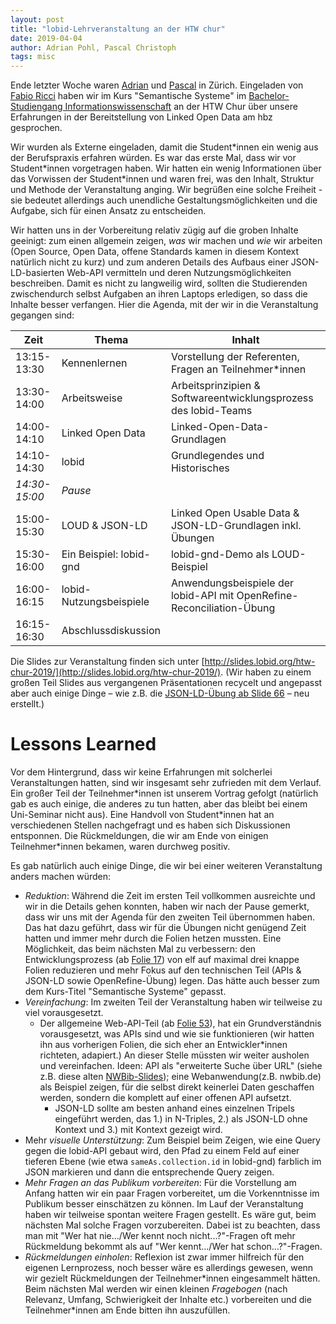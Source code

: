 ```yaml
---
layout: post
title: "lobid-Lehrveranstaltung an der HTW chur"
date: 2019-04-04
author: Adrian Pohl, Pascal Christoph
tags: misc
---
```


Ende letzter Woche waren [Adrian](http://lobid.org/team/ap#!) und [Pascal](http://lobid.org/team/pc#!) in Zürich. Eingeladen von [Fabio Ricci](https://ch.semweb.ch/firma/de-fabio-ricci/) haben wir im Kurs "Semantische Systeme" im [Bachelor-Studiengang Informationswissenschaft](https://www.htwchur.ch/studium/bachelorangebot/wirtschaft-und-dienstleistung/information-science/) an der HTW Chur über unsere Erfahrungen in der Bereitstellung von Linked Open Data am hbz gesprochen.

Wir wurden als Externe eingeladen, damit die Student*innen ein wenig aus der Berufspraxis erfahren würden. Es war das erste Mal, dass wir vor Student\*innen vorgetragen haben. Wir hatten ein wenig Informationen über das Vorwissen der Student\*innen und waren frei, was den Inhalt, Struktur und Methode der Veranstaltung anging. Wir begrüßen eine solche Freiheit - sie bedeutet allerdings auch unendliche Gestaltungsmöglichkeiten und die Aufgabe, sich für einen Ansatz zu entscheiden.

Wir hatten uns in der Vorbereitung relativ zügig auf die groben Inhalte geeinigt: zum einen allgemein zeigen, _was_ wir machen und _wie_ wir arbeiten (Open Source, Open Data, offene Standards kamen in diesem Kontext natürlich nicht zu kurz) und zum anderen Details des Aufbaus einer JSON-LD-basierten Web-API vermitteln und deren Nutzungsmöglichkeiten beschreiben. Damit es nicht zu langweilig wird, sollten die Studierenden zwischendurch selbst Aufgaben an ihren Laptops erledigen, so dass die Inhalte besser verfangen. Hier die Agenda, mit der wir in die Veranstaltung gegangen sind:

| Zeit | Thema | Inhalt |
|------|-------|--------|
| 13:15-13:30 | Kennenlernen | Vorstellung der Referenten, Fragen an Teilnehmer*innen |
| 13:30-14:00 | Arbeitsweise	| Arbeitsprinzipien & Softwareentwicklungsprozess des lobid-Teams |
| 14:00-14:10 | Linked Open Data	| Linked-Open-Data-Grundlagen |
| 14:10-14:30 | lobid	 | Grundlegendes und Historisches|
| *14:30-15:00* | *Pause* |  |
| 15:00-15:30 | LOUD & JSON-LD | Linked Open Usable Data & JSON-LD-Grundlagen inkl. Übungen |
| 15:30-16:00 | Ein Beispiel: lobid-gnd | lobid-gnd-Demo als LOUD-Beispiel |
| 16:00-16:15 | lobid-Nutzungsbeispiele | Anwendungsbeispiele der lobid-API mit OpenRefine-Reconciliation-Übung|
| 16:15-16:30 | Abschlussdiskussion |  |

Die Slides zur Veranstaltung finden sich unter [http://slides.lobid.org/htw-chur-2019/](http://slides.lobid.org/htw-chur-2019/). (Wir haben zu einem großen Teil Slides aus vergangenen Präsentationen recycelt und angepasst aber auch einige Dinge – wie z.B. die [JSON-LD-Übung ab Slide 66](http://slides.lobid.org/htw-chur-2019/#/66) – neu erstellt.)

# Lessons Learned

Vor dem Hintergrund, dass wir keine Erfahrungen mit solcherlei Veranstaltungen hatten, sind wir insgesamt sehr zufrieden mit dem Verlauf. Ein großer Teil der Teilnehmer\*innen ist unserem Vortrag gefolgt (natürlich gab es auch einige, die anderes zu tun hatten, aber das bleibt bei einem Uni-Seminar nicht aus). Eine Handvoll von Student\*innen hat an verschiedenen Stellen nachgefragt und es haben sich Diskussionen entsponnen. Die Rückmeldungen, die wir am Ende von einigen Teilnehmer\*innen bekamen, waren durchweg positiv.

Es gab natürlich auch einige Dinge, die wir bei einer weiteren Veranstaltung anders machen würden:

- *Reduktion*: Während die Zeit im ersten Teil vollkommen ausreichte und wir in die Details gehen konnten, haben wir nach der Pause gemerkt, dass wir uns mit der Agenda für den zweiten Teil übernommen haben. Das hat dazu geführt, dass wir für die Übungen nicht genügend Zeit hatten und immer mehr durch die Folien hetzen mussten. Eine Möglichkeit, das beim nächsten Mal zu verbessern: den Entwicklungsprozess (ab [Folie 17](http://slides.lobid.org/htw-chur-2019/#/17)) von elf auf maximal drei knappe Folien reduzieren und mehr Fokus auf den technischen Teil (APIs & JSON-LD sowie OpenRefine-Übung) legen. Das hätte auch besser zum dem Kurs-Titel "Semantische Systeme" gepasst.
- *Vereinfachung*: Im zweiten Teil der Veranstaltung haben wir teilweise zu viel vorausgesetzt.
   - Der allgemeine Web-API-Teil (ab [Folie 53](http://slides.lobid.org/htw-chur-2019/#/53)), hat ein Grundverständnis vorausgesetzt, was APIs sind und wie sie funktionieren (wir hatten ihn aus vorherigen Folien, die sich eher an Entwickler\*innen richteten, adapiert.) An dieser Stelle müssten wir weiter ausholen und vereinfachen. Ideen: API als "erweiterte Suche über URL" (siehe z.B. diese alten [NWBib-Slides](http://slides.com/acka47/20151027-nwbib-dini#/18)); eine Webanwendung(z.B. nwbib.de) als Beispiel zeigen, für die selbst direkt keinerlei Daten geschaffen werden, sondern die komplett auf einer offenen API aufsetzt.
	 - JSON-LD sollte am besten anhand eines einzelnen Tripels eingeführt werden, das 1.) in N-Triples, 2.) als JSON-LD ohne Kontext und 3.) mit Kontext gezeigt wird.
- Mehr *visuelle Unterstützung*: Zum Beispiel beim Zeigen, wie eine Query gegen die lobid-API gebaut wird, den Pfad zu einem Feld auf einer tieferen Ebene (wie etwa `sameAs.collection.id` in lobid-gnd) farblich im JSON markieren und dann die entsprechende Query zeigen.
- *Mehr Fragen an das Publikum vorbereiten*: Für die Vorstellung am Anfang hatten wir ein paar Fragen vorbereitet, um die Vorkenntnisse im Publikum besser einschätzen zu können. Im Lauf der Veranstaltung haben wir teilweise spontan weitere Fragen gestellt. Es wäre gut, beim nächsten Mal solche Fragen vorzubereiten. Dabei ist zu beachten, dass man mit "Wer hat nie.../Wer kennt noch nicht...?"-Fragen oft mehr Rückmeldung bekommt als auf "Wer kennt.../Wer hat schon...?"-Fragen.
- *Rückmeldungen einholen*: Reflexion ist zwar immer hilfreich für den eigenen Lernprozess, noch besser wäre es allerdings gewesen, wenn wir gezielt Rückmeldungen der Teilnehmer\*innen eingesammelt hätten. Beim nächsten Mal werden wir einen kleinen *Fragebogen* (nach Relevanz, Umfang, Schwierigkeit der Inhalte etc.) vorbereiten und die Teilnehmer\*innen am Ende bitten ihn auszufüllen.
